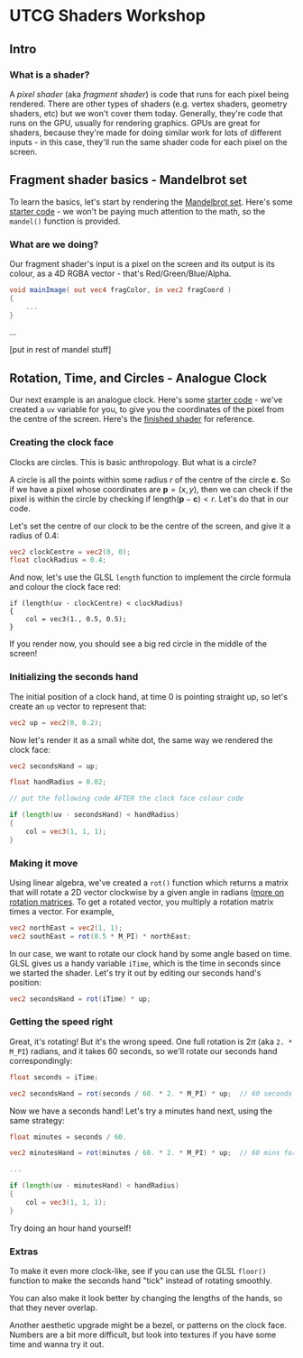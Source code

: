 # UTCG Shaders Workshop

## Intro

### What is a shader?

A *pixel shader* (aka *fragment shader*) is code that runs for each pixel being rendered. There are other types of shaders (e.g. vertex shaders, geometry shaders, etc) but we won't cover them today. Generally, they're code that runs on the GPU, usually for rendering graphics. GPUs are great for shaders, because they're made for doing similar work for lots of different inputs - in this case, they'll run the same shader code for each pixel on the screen.

## Fragment shader basics - Mandelbrot set

To learn the basics, let's start by rendering the [Mandelbrot set](https://en.wikipedia.org/wiki/Mandelbrot_set). Here's some [starter code](https://www.shadertoy.com/view/NdsyDX) - we won't be paying much attention to the math, so the `mandel()` function is provided.

### What are we doing?

Our fragment shader's input is a pixel on the screen and its output is its colour, as a 4D RGBA vector - that's Red/Green/Blue/Alpha.

```glsl
void mainImage( out vec4 fragColor, in vec2 fragCoord )
{
	...
}
```

...

[put in rest of mandel stuff]

## Rotation, Time, and Circles - Analogue Clock

Our next example is an analogue clock. Here's some [starter code](https://www.shadertoy.com/view/fdlyz2) - we've created a `uv` variable for you, to give you the coordinates of the pixel from the centre of the screen. Here's the [finished shader](https://www.shadertoy.com/view/fslcR2) for reference.

### Creating the clock face

Clocks are circles. This is basic anthropology. But what is a circle?

A circle is all the points within some radius $r$ of the centre of the circle $\mathbf c$. So if we have a pixel whose coordinates are $\mathbf p = (x, y)$, then we can check if the pixel is within the circle by checking if $\text{length}(\mathbf p - \mathbf c) < r$. Let's do that in our code.

Let's set the centre of our clock to be the centre of the screen, and give it a radius of 0.4:

```glsl
vec2 clockCentre = vec2(0, 0);
float clockRadius = 0.4;
```

And now, let's use the GLSL `length` function to implement the circle formula and colour the clock face red:

```
if (length(uv - clockCentre) < clockRadius)
{
	col = vec3(1., 0.5, 0.5);
}
```

If you render now, you should see a big red circle in the middle of the screen!

### Initializing the seconds hand

The initial position of a clock hand, at time 0 is pointing straight up, so let's create an `up` vector to represent that:

```glsl
vec2 up = vec2(0, 0.2);
```

Now let's render it as a small white dot, the same way we rendered the clock face:

```glsl
vec2 secondsHand = up;

float handRadius = 0.02;

// put the following code AFTER the clock face colour code

if (length(uv - secondsHand) < handRadius)
{
	col = vec3(1, 1, 1);
}
```

### Making it move

Using linear algebra, we've created a `rot()` function which returns a matrix that will rotate a 2D vector clockwise by a given angle in radians ([more on rotation matrices](https://en.wikipedia.org/wiki/Rotation_matrix). To get a rotated vector, you multiply a rotation matrix times a vector. For example,

```glsl
vec2 northEast = vec2(1, 1);
vec2 southEast = rot(0.5 * M_PI) * northEast;
```

In our case, we want to rotate our clock hand by some angle based on time. GLSL gives us a handy variable `iTime`, which is the time in seconds since we started the shader. Let's try it out by editing our seconds hand's position:

```glsl
vec2 secondsHand = rot(iTime) * up;
```

### Getting the speed right

Great, it's rotating! But it's the wrong speed. One full rotation is $2\pi$ (aka `2. * M_PI`) radians, and it takes 60 seconds, so we'll rotate our seconds hand correspondingly:

```glsl
float seconds = iTime;

vec2 secondsHand = rot(seconds / 60. * 2. * M_PI) * up;  // 60 seconds for a rotation
```

Now we have a seconds hand! Let's try a minutes hand next, using the same strategy:

```glsl
float minutes = seconds / 60.

vec2 minutesHand = rot(minutes / 60. * 2. * M_PI) * up;  // 60 mins for a rotation

...

if (length(uv - minutesHand) < handRadius)
{
	col = vec3(1, 1, 1);
}
```

Try doing an hour hand yourself!

### Extras

To make it even more clock-like, see if you can use the GLSL `floor()` function to make the seconds hand "tick" instead of rotating smoothly.

You can also make it look better by changing the lengths of the hands, so that they never overlap.

Another aesthetic upgrade might be a bezel, or patterns on the clock face. Numbers are a bit more difficult, but look into textures if you have some time and wanna try it out.
